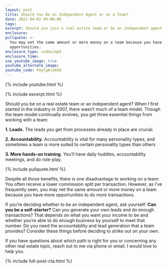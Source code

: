 ```yaml
---
layout: post
title: Should You Be an Independent Agent or on a Team?
date: 2021-04-02 09:00:00
tags:
excerpt: Should you join a real estate team or be an independent agent?
enclosure:
pullquote: >-
  You may net the same amount or more money on a team because you have more
  opportunities.
enclosure_type: video/mp4
enclosure_time:
use_youtube_image: true
youtube_alternate_image:
youtube_code: PeytgAjsKG8
---
```

{% include youtube.html %}

{% include excerpt.html %}

Should you be on a real estate team or an independent agent? When I first started in the industry in 2007, there wasn’t much of a team model. Though the team model continually evolves, you get three essential things from working with a team:

**1\. Leads.** The leads you get from processes already in place are crucial.

**2\. Accountability.** Accountability is vital for many personality types, and sometimes a team is more suited to certain personality types than others

**3\. More hands-on training.** You’ll have daily huddles, accountability meetings, and do role-play.

{% include pullquote.html %}

Despite all those benefits, there is one disadvantage to working on a team: You often receive a lower commission split per transaction. However, as I’ve frequently seen, you may net the same amount or more money on a team because you have more opportunities to do more transactions.&nbsp;

If you’re deciding whether to be an independent agent, ask yourself: **Can you be a self-starter?** Can you generate your own leads and do enough transactions? That depends on what you want your income to be and whether you’re able to do enough business by yourself to meet that number. Do you need the accountability and lead generation that a team provides? Consider these things before deciding to strike out on your own.&nbsp;

If you have questions about which path is right for you or concerning any other real estate topic, reach out to me via phone or email. I would love to help you.

{% include full-post-cta.html %}
